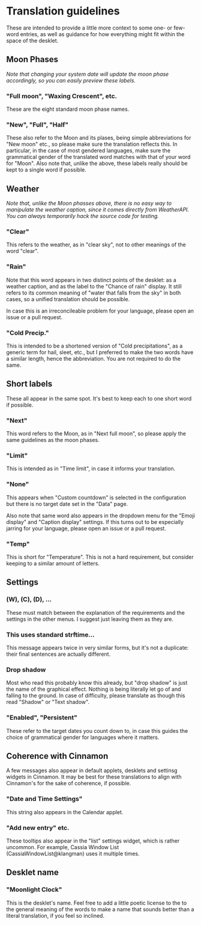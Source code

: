 # Translation guidelines

These are intended to provide a little more context to some one- or few-word
entries, as well as guidance for how everything might fit within the space
of the desklet.


## Moon Phases

*Note that changing your system date will update the moon phase accordingly,*
*so you can easily preview these labels.*

### "Full moon", "Waxing Crescent", etc.
These are the eight standard moon phase names.

### "New", "Full", "Half"
These also refer to the Moon and its plases, being simple abbreviations for
"New moon" etc., so please make sure the translation reflects this.
In particular, in the case of most gendered languages, make sure the grammatical
gender of the translated word matches with that of your word for "Moon".
Also note that, unlike the above, these labels really should be kept to a single word
if possible.


## Weather

*Note that, unlike the Moon phasses above, there is no easy way to manipulate*
*the weather caption, since it comes directly from WeatherAPI.*
*You can always temporarily hack the source code for testing.*

### "Clear"
This refers to the weather, as in "clear sky", not to other meanings
of the word "clear".

### "Rain"
Note that this word appears in two distinct points of the desklet:
as a weather caption, and as the label to the "Chance of rain" display.
It still refers to its common meaning of "water that falls from the sky" in both cases,
so a unified translation should be possible.

In case this is an irreconcileable problem for your language,
please open an issue or a pull request.

### "Cold Precip."
This is intended to be a shortened version of "Cold precipitations",
as a generic term for hail, sleet, etc., but I preferred to make the two words
have a similar length, hence the abbreviation. You are not required to do the same.


## Short labels

These all appear in the same spot.
It's best to keep each to one short word if possible.

### "Next"
This word refers to the Moon, as in "Next full moon",
so please apply the same guidelines as the moon phases.

### "Limit"
This is intended as in "Time limit", in case it informs your translation.

### "None"
This appears when "Custom countdown" is selected in the configuration
but there is no target date set in the "Data" page.

Also note that same word also appears in the dropdown menu for the "Emoji display"
and "Caption display" settings. If this turns out to be especially jarring for
your language, please open an issue or a pull request.

### "Temp"
This is short for "Temperature".
This is not a hard requirement, but consider keeping to a similar amount of letters.


## Settings

### (W), (C), (D), ...
These must match between the explanation of the requirements and the settings
in the other menus. I suggest just leaving them as they are.

### This uses standard strftime...
This message appears twice in very similar forms, but it's not a duplicate:
their final sentences are actually different.

### Drop shadow
Most who read this probably know this already, but "drop shadow" is just
the name of the graphical effect. Nothing is being literally let go of
and falling to the ground. In case of difficulty, please translate as though
this read "Shadow" or "Text shadow".

### "Enabled", "Persistent"
These refer to the target dates you count down to, in case this
guides the choice of grammatical gender for languages where it matters.


## Coherence with Cinnamon

A few messages also appear in default applets, desklets and settinsg widgets
in Cinnamon. It may be best for these translations to align with Cinnamon's for
the sake of coherence, if possible.

### "Date and Time Settings"
This string also appears in the Calendar applet.

### "Add new entry" etc.
These tooltips also appear in the "list" settings widget, which is rather uncommon.
For example, Cassia Window List (CassiaWindowList@klangman) uses it multiple times.


## Desklet name

### "Moonlight Clock"
This is the desklet's name. Feel free to add a little poetic license to the
to the general meaning of the words to make a name that sounds better than a
literal translation, if you feel so inclined.
